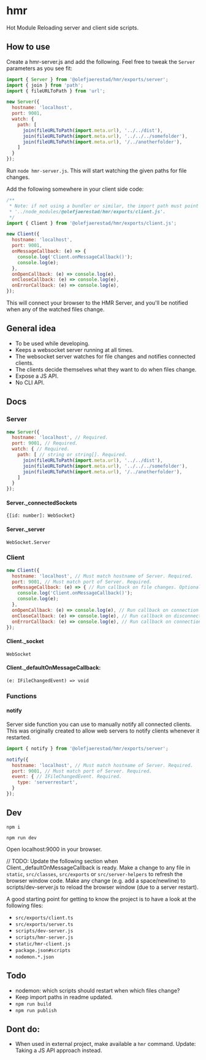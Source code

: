 # hmr
Hot Module Reloading server and client side scripts.

## How to use
Create a hmr-server.js and add the following. Feel free to tweak the `Server` parameters as you see fit:

```javascript
import { Server } from '@olefjaerestad/hmr/exports/server';
import { join } from 'path';
import { fileURLToPath } from 'url';

new Server({
  hostname: 'localhost',
  port: 9001,
  watch: {
    path: [
      join(fileURLToPath(import.meta.url), '../../dist'),
      join(fileURLToPath(import.meta.url), '../../../somefolder'),
      join(fileURLToPath(import.meta.url), '/../anotherfolder'),
    ]
  }
});
```

Run `node hmr-server.js`. This will start watching the given paths for file changes.

Add the following somewhere in your client side code:

```javascript
/**
 * Note: if not using a bundler or similar, the import path must point to node_modules, e.g.
 * '../node_modules/@olefjaerestad/hmr/exports/client.js'.
 */
import { Client } from '@olefjaerestad/hmr/exports/client.js';

new Client({
  hostname: 'localhost',
  port: 9001,
  onMessageCallback: (e) => {
    console.log('Client.onMessageCallback()');
    console.log(e);
  },
  onOpenCallback: (e) => console.log(e),
  onCloseCallback: (e) => console.log(e),
  onErrorCallback: (e) => console.log(e),
});
```

This will connect your browser to the HMR Server, and you'll be notified when any of the watched files change.

## General idea
- To be used while developing.
- Keeps a websocket server running at all times.
- The websocket server watches for file changes and notifies connected clients.
- The clients decide themselves what they want to do when files change.
- Expose a JS API.
- No CLI API.

## Docs

### Server
```javascript
new Server({
  hostname: 'localhost', // Required.
  port: 9001, // Required.
  watch: { // Required.
    path: [ // string or string[]. Required.
      join(fileURLToPath(import.meta.url), '../../dist'),
      join(fileURLToPath(import.meta.url), '../../../somefolder'),
      join(fileURLToPath(import.meta.url), '/../anotherfolder'),
    ]
  }
});
```

#### Server._connectedSockets
`{[id: number]: WebSocket}`

#### Server._server
`WebSocket.Server`

### Client
```javascript
new Client({
  hostname: 'localhost', // Must match hostname of Server. Required.
  port: 9001, // Must match port of Server. Required.
  onMessageCallback: (e) => { // Run callback on file changes. Optional. If not passed, fallbacks to a default (and hopefully reasonable) behaviour.
    console.log('Client.onMessageCallback()');
    console.log(e);
  },
  onOpenCallback: (e) => console.log(e), // Run callback on connection to Server. Optional.
  onCloseCallback: (e) => console.log(e), // Run callback on disconnection from Server. Optional.
  onErrorCallback: (e) => console.log(e), // Run callback on connection error. Optional.
});
```

#### Client._socket
`WebSocket`

#### Client._defaultOnMessageCallback: 
`(e: IFileChangedEvent) => void`

### Functions

#### notify
Server side function you can use to manually notify all connected clients. This was originally created to allow web servers to notify clients whenever it restarted.

```javascript
import { notify } from '@olefjaerestad/hmr/exports/server';

notify({
  hostname: 'localhost', // Must match hostname of Server. Required.
  port: 9001, // Must match port of Server. Required.
  event: { // IFileChangedEvent. Required.
    type: 'serverrestart',
  }
});
```

## Dev
`npm i`

`npm run dev`

Open localhost:9000 in your browser.

// TODO: Update the following section when Client._defaultOnMessageCallback is ready.
Make a change to any file in `static`, `src/classes`, `src/exports` or `src/server-helpers` to refresh the browser window code.
Make any change (e.g. add a space/newline) to scripts/dev-server.js to reload the browser window (due to a server restart).

A good starting point for getting to know the project is to have a look at the following files:
- `src/exports/client.ts`
- `src/exports/server.ts`
- `scripts/dev-server.js`
- `scripts/hmr-server.js`
- `static/hmr-client.js`
- `package.json#scripts`
- `nodemon.*.json`

## Todo
- nodemon: which scripts should restart when which files change?
- Keep import paths in readme updated.
- `npm run build`
- `npm run publish`

## Dont do:
- When used in external project, make available a `hmr` command. Update: Taking a JS API approach instead.
